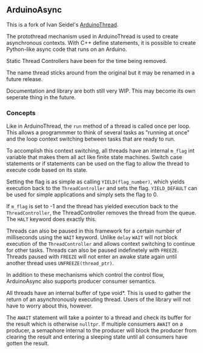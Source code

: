## ArduinoAsync

This is a fork of Ivan Seidel's [ArduinoThread](https://github.com/ivanseidel/ArduinoThread).

The protothread mechanism used in ArduinoThread is used to create asynchronous contexts. With C++
define statements, it is possible to create Python-like async code that runs on an Arduino.

Static Thread Controllers have been for the time being removed.

The name thread sticks around from the original but it may be renamed in a future release.

Documentation and library are both still very WIP. This may become its own seperate thing in the future.

### Concepts
Like in ArduinoThread, the `run` method of a thread is called once per loop. This allows a programmmer
to think of several tasks as "running at once" and the loop context switching between tasks that
are ready to run.

To accomplish this context switching, all threads have an internal `m_flag` int variable that makes 
them all act like finite state machines. Switch case statements or if statements can be 
used on the flag to allow the thread to execute code based on its state.

Setting the flag is as simple as calling `YIELD(flag_number)`, which yields execution back to the
`ThreadController` and sets the flag. `YIELD_DEFAULT` can be used for simple applications and simply
sets the flag to 0.

If `m_flag` is set to -1 and the thread has yielded execution back to the `ThreadController`,
the ThreadController removes the thread from the queue. The `HALT` keyword does exactly this.

Threads can also be paused in this framework for a certain number of milliseconds using the
`WAIT` keyword. Unlike `delay` `WAIT` will not block execution of the `ThreadController` and allows
context switching to continue for other tasks. Threads can also be paused indefinetely with
`FREEZE`. Threads paused with `FREEZE` will not enter an awake state again until another thread
uses `UNFREEZE(thread_ptr)`.

In addition to these mechanisms which control the control flow, ArduinoAsync also supports producer
consumer semantics.

All threads have an internal buffer of type void*. This is used to gather the return of an 
asynchronously executing thread. Users of the library will not have to worry about this, however.

The `AWAIT` statement will take a pointer to a thread and check its buffer for the result which is
otherwise `nulltpr`. If multiple consumers `AWAIT` on a producer, a semaphore internal to the producer
will block the producer from clearing the result and entering a sleeping state until all consumers have
gotten the result.

 
